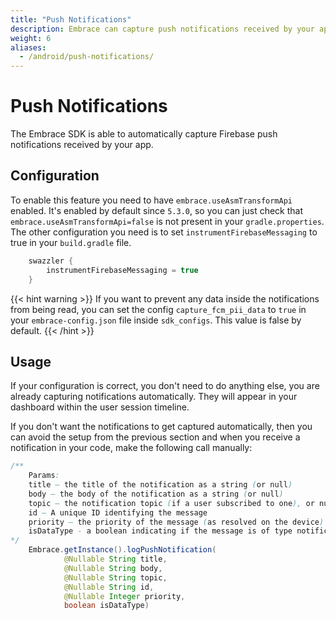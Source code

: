 ```yaml
---
title: "Push Notifications"
description: Embrace can capture push notifications received by your app.
weight: 6
aliases:
  - /android/push-notifications/
---
```


# Push Notifications

The Embrace SDK is able to automatically capture Firebase push notifications received by your app.

## Configuration 

To enable this feature you need to have `embrace.useAsmTransformApi` enabled. It's enabled by default since `5.3.0`, so you can just check that `embrace.useAsmTransformApi=false` is not present in your `gradle.properties`. 
The other configuration you need is to set `instrumentFirebaseMessaging` to true in your `build.gradle` file. 

```groovy
    swazzler {
        instrumentFirebaseMessaging = true
    }
```

{{< hint warning >}}
If you want to prevent any data inside the notifications from being read, you can set the config `capture_fcm_pii_data` to `true` in your `embrace-config.json` file inside `sdk_configs`. This value is false by default.
{{< /hint >}}

## Usage

If your configuration is correct, you don't need to do anything else, you are already capturing notifications automatically. They will appear in your dashboard within the user session timeline. 

If you don't want the notifications to get captured automatically, then you can avoid the setup from the previous section and when you receive a notification in your code, make the following call manually:

```java
/**
    Params:
    title – the title of the notification as a string (or null) 
    body – the body of the notification as a string (or null) 
    topic – the notification topic (if a user subscribed to one), or null 
    id – A unique ID identifying the message 
    priority – the priority of the message (as resolved on the device)
    isDataType - a boolean indicating if the message is of type notification or data
*/
    Embrace.getInstance().logPushNotification(
            @Nullable String title,
            @Nullable String body,
            @Nullable String topic,
            @Nullable String id,
            @Nullable Integer priority,
            boolean isDataType)
```

